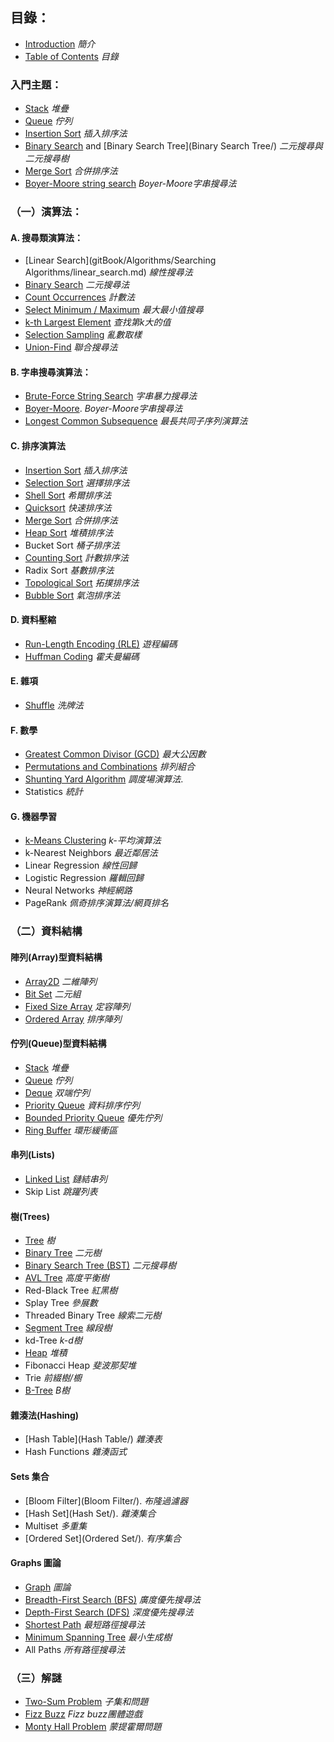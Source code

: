 ## 目錄：

- [Introduction](README.md)  *簡介*
- [Table of Contents](SUMMARY.md) *目錄*

### 入門主題：

- [Stack](stack.md)  *堆疊*
- [Queue](queue.md) *佇列*
- [Insertion Sort](insertion_sort.md)  *插入排序法*
- [Binary Search](binary_search.md) and [Binary Search Tree](Binary Search Tree/)  *二元搜尋與二元搜尋樹*
- [Merge Sort](merge_sort.md)  *合併排序法*
- [Boyer-Moore string search](boyer-moore.md) *Boyer-Moore字串搜尋法*

### （一）演算法：

#### A. 搜尋類演算法：

- [Linear Search](gitBook/Algorithms/Searching Algorithms/linear_search.md) *線性搜尋法*
- [Binary Search](binary_search.md) *二元搜尋法*
- [Count Occurrences](count_occurrences.md) *計數法*
- [Select Minimum / Maximum](select_minimum_maximum.md) *最大最小值搜尋*
- [k-th Largest Element](kth_largest_element.md) *查找第k大的值*
- [Selection Sampling](selection_sampling.md) *亂數取樣*
- [Union-Find](union-find.md) *聯合搜尋法*

#### B. 字串搜尋演算法：

- [Brute-Force String Search](brute-force_string_search.md) *字串暴力搜尋法*
- [Boyer-Moore](Boyer-Moore/). *Boyer-Moore字串搜尋法*
- [Longest Common Subsequence](longest_common_subsequence.md) *最長共同子序列演算法*

#### C. 排序演算法

- [Insertion Sort](insertion_sort.md) *插入排序法*
- [Selection Sort](selection_sort.md) *選擇排序法*
- [Shell Sort](shell_sort.md) *希爾排序法*
- [Quicksort](quicksort.md) *快速排序法*
- [Merge Sort](merge_sort.md) *合併排序法*
- [Heap Sort](heap_sort.md) *堆積排序法*
- Bucket Sort *桶子排序法*
- [Counting Sort](counting_sort.md) *計數排序法*
- Radix Sort *基數排序法*
- [Topological Sort](topological_sort.md) *拓撲排序法*
- [Bubble Sort](bubble_sort.md) *氣泡排序法*

#### D. 資料壓縮

- [Run-Length Encoding (RLE)](run-length_encoding.md) *遊程編碼*
- [Huffman Coding](huffmancoding_md.md) *霍夫曼編碼*

#### E. 雜項

- [Shuffle](shuffle.md) *洗牌法*

#### F. 數學

- [Greatest Common Divisor (GCD)](gcd.md) *最大公因數*
- [Permutations and Combinations](combinatorics.md) *排列組合*
- [Shunting Yard Algorithm](shunting_yard.md) *調度場演算法*.
- Statistics *統計*

#### G. 機器學習

- [k-Means Clustering](k-means.md) *k-平均演算法*
- k-Nearest Neighbors *最近鄰居法*
- Linear Regression *線性回歸*
- Logistic Regression  *羅輯回歸*
- Neural Networks *神經網路*
- PageRank *佩奇排序演算法/網頁排名*

### （二）資料結構

#### 陣列(Array)型資料結構

- [Array2D](array2d.md)  *二維陣列*
- [Bit Set](bit_set.md) *二元組*
- [Fixed Size Array](fixed_size_array.md) *定容陣列*
- [Ordered Array](ordered_array.md) *排序陣列*

#### 佇列(Queue)型資料結構

- [Stack](stack.md)  *堆疊*
- [Queue](queue.md)  *佇列*
- [Deque](deque.md) *双端佇列*
- [Priority Queue](priority_queue.md) *資料排序佇列*
- [Bounded Priority Queue](bounded_priority_queue.md) *優先佇列*
- [Ring Buffer](ring_buffer.md) *環形緩衝區*

#### 串列(Lists)

- [Linked List](linked_list.md) *鏈結串列*
- Skip List *跳躍列表*

#### 樹(Trees)

- [Tree](tree.md) *樹*
- [Binary Tree](binary_tree.md) *二元樹*
- [Binary Search Tree (BST)](binary_search_tree.md) *二元搜尋樹*
- [AVL Tree](avl_tree.md) *高度平衡樹*
- Red-Black Tree *紅黑樹*
- Splay Tree *參展數*
- Threaded Binary Tree *線索二元樹*
- [Segment Tree](segment_tree.md) *線段樹*
- kd-Tree *k-d樹*
- [Heap](heap.md) *堆積*
- Fibonacci Heap *斐波那契堆*
- Trie *前綴樹/櫥*
- [B-Tree](b_tree.md) *B樹*

#### 雜湊法(Hashing)

- [Hash Table](Hash Table/) *雜湊表*
- Hash Functions *雜湊函式*

#### Sets 集合

- [Bloom Filter](Bloom Filter/). *布隆過濾器*
- [Hash Set](Hash Set/). *雜湊集合*
- Multiset *多重集*
- [Ordered Set](Ordered Set/). *有序集合*

#### Graphs 圖論

- [Graph](graph.md) *圖論*
- [Breadth-First Search (BFS)](breadth-first_search.md) *廣度優先搜尋法*
- [Depth-First Search (DFS)](depth-first_search.md) *深度優先搜尋法*
- [Shortest Path](shortest_path_28unweighted29.md) *最短路徑搜尋法*
- [Minimum Spanning Tree](minimum_spanning_tree_28unweighted29.md) *最小生成樹*
- All Paths *所有路徑搜尋法*

### （三）解謎

- [Two-Sum Problem](two-sum_problem.md) *子集和問題*
- [Fizz Buzz](fizz_buzz.md) *Fizz buzz團體遊戲*
- [Monty Hall Problem](monty_hall_problem.md)  *蒙提霍爾問題*